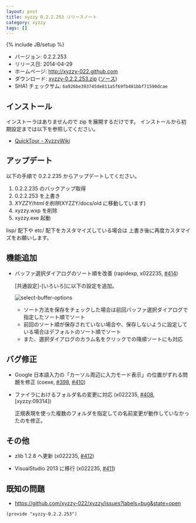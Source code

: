 ```yaml
---
layout: post
title: xyzzy 0.2.2.253 リリースノート
category: xyzzy
tags: []
---
```

{% include JB/setup %}

  * バージョン: 0.2.2.253
  * リリース日: 2014-04-29
  * ホームページ: <http://xyzzy-022.github.com>
  * ダウンロード: [xyzzy-0.2.2.253.zip](/downloads/xyzzy-0.2.2.253.zip)
    ([ソース](/downloads/xyzzy-src-0.2.2.253.zip))
  * SHA1 チェックサム: `6a926be393745de811a5f69fb481bbf71590dcae`


インストール
------------

インストーラはありませんので zip を展開するだけです。
インストールから初期設定までは以下を参照してください。

  * [QuickTour - XyzzyWiki]


アップデート
------------

以下の手順で 0.2.2.235 からアップデートしてください。

  1. 0.2.2.235 のバックアップ取得
  2. 0.2.2.253 を上書き
  3. $XYZZY/html を削除 ($XYZZY/docs/old に移動しています)
  4. xyzzy.wxp を削除
  5. xyzzy.exe 起動

lisp/ 配下や etc/ 配下をカスタマイズしている場合は
上書き後に再度カスタマイズをお願いします。


機能追加
--------

  * バッファ選択ダイアログのソート順を改善 (rapidexp, x022235, [#414])

    [共通設定]-[いろいろ]に以下の設定を追加。

    ![select-buffer-options](https://cloud.githubusercontent.com/assets/1522408/2777403/d50f9e6a-cae4-11e3-8df8-157b08c14c3f.png)

    * ソート方法を保存をチェックした場合は前回バッファ選択ダイアログで指定したソート順でソート
    * 前回のソート順が保存されていない場合や、保存しないように設定している場合はデフォルトのソート順でソート
    * また、選択ダイアログのカラム名をクリックでの降順ソートにも対応


バグ修正
--------

  * Google 日本語入力の「カーソル周辺に入力モード表示」の位置がずれる問題を修正 (coexe, [#398], [#410])

  * ファイラにおけるフォルダ名の変更に対応 (x022235, [#408], [xyzzy:09314])

    正規表現を使った複数のフォルダを指定しての名前変更が動作していなかったのを修正。


その他
------

  * zlib 1.2.8 へ更新 (x022235, [#412])

  * VisualStudio 2013 に移行 (x022235, [#411])


既知の問題
----------

  * <https://github.com/xyzzy-022/xyzzy/issues?labels=bug&state=open>


`(provide "xyzzy-0.2.2.253")`

  [QuickTour - XyzzyWiki]: http://xyzzy.s53.xrea.com/wiki/index.php?QuickTour
  [#398]: https://github.com/xyzzy-022/xyzzy/issues/398
  [#408]: https://github.com/xyzzy-022/xyzzy/issues/408
  [#410]: https://github.com/xyzzy-022/xyzzy/issues/410
  [#411]: https://github.com/xyzzy-022/xyzzy/issues/411
  [#412]: https://github.com/xyzzy-022/xyzzy/issues/412
  [#414]: https://github.com/xyzzy-022/xyzzy/issues/414
